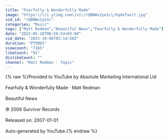 ```yaml
---
title: "Fearfully & Wonderfully Made"
image: "https:\/\/i.ytimg.com\/vi\/rQBNWv2ye1c\/hqdefault.jpg"
vid_id: "rQBNWv2ye1c"
categories: "Music"
tags: ["Matt Redman","Beautiful News","Fearfully & Wonderfully Made"]
date: "2022-05-18T00:58:54+03:00"
vid_date: "2015-10-06T05:14:50Z"
duration: "PT5M8S"
viewcount: "7165"
likeCount: "91"
dislikeCount: ""
channel: "Matt Redman - Topic"
---
```

{% raw %}Provided to YouTube by Absolute Marketing International Ltd<br /><br />Fearfully &amp; Wonderfully Made · Matt Redman<br /><br />Beautiful News<br /><br />℗ 2006 Survivor Records<br /><br />Released on: 2007-01-01<br /><br />Auto-generated by YouTube.{% endraw %}
